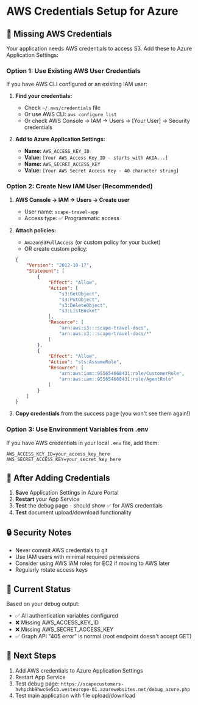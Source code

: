 # AWS Credentials Setup for Azure

## 🔑 Missing AWS Credentials

Your application needs AWS credentials to access S3. Add these to Azure Application Settings:

### Option 1: Use Existing AWS User Credentials

If you have AWS CLI configured or an existing IAM user:

1. **Find your credentials:**
   - Check `~/.aws/credentials` file
   - Or use AWS CLI: `aws configure list`
   - Or check AWS Console → IAM → Users → [Your User] → Security credentials

2. **Add to Azure Application Settings:**
   - **Name:** `AWS_ACCESS_KEY_ID`
   - **Value:** `[Your AWS Access Key ID - starts with AKIA...]`
   - **Name:** `AWS_SECRET_ACCESS_KEY`  
   - **Value:** `[Your AWS Secret Access Key - 40 character string]`

### Option 2: Create New IAM User (Recommended)

1. **AWS Console → IAM → Users → Create user**
   - User name: `scape-travel-app`
   - Access type: ✅ Programmatic access

2. **Attach policies:**
   - `AmazonS3FullAccess` (or custom policy for your bucket)
   - OR create custom policy:
   ```json
   {
       "Version": "2012-10-17",
       "Statement": [
           {
               "Effect": "Allow",
               "Action": [
                   "s3:GetObject",
                   "s3:PutObject",
                   "s3:DeleteObject",
                   "s3:ListBucket"
               ],
               "Resource": [
                   "arn:aws:s3:::scape-travel-docs",
                   "arn:aws:s3:::scape-travel-docs/*"
               ]
           },
           {
               "Effect": "Allow",
               "Action": "sts:AssumeRole",
               "Resource": [
                   "arn:aws:iam::955654668431:role/CustomerRole",
                   "arn:aws:iam::955654668431:role/AgentRole"
               ]
           }
       ]
   }
   ```

3. **Copy credentials** from the success page (you won't see them again!)

### Option 3: Use Environment Variables from .env

If you have AWS credentials in your local `.env` file, add them:

```
AWS_ACCESS_KEY_ID=your_access_key_here
AWS_SECRET_ACCESS_KEY=your_secret_key_here
```

## 🚀 After Adding Credentials

1. **Save** Application Settings in Azure Portal
2. **Restart** your App Service
3. **Test** the debug page - should show ✅ for AWS credentials
4. **Test** document upload/download functionality

## 🔒 Security Notes

- Never commit AWS credentials to git
- Use IAM users with minimal required permissions
- Consider using AWS IAM roles for EC2 if moving to AWS later
- Regularly rotate access keys

## 📝 Current Status

Based on your debug output:
- ✅ All authentication variables configured
- ❌ Missing AWS_ACCESS_KEY_ID  
- ❌ Missing AWS_SECRET_ACCESS_KEY
- ✅ Graph API "405 error" is normal (root endpoint doesn't accept GET)

## 🎯 Next Steps

1. Add AWS credentials to Azure Application Settings
2. Restart App Service  
3. Test debug page: `https://scapecustomers-hvhpchb9hwc6e5cb.westeurope-01.azurewebsites.net/debug_azure.php`
4. Test main application with file upload/download
